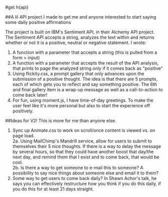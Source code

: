 #get h{api}

##A lil API project I made to get me and anyone interested to start saying some daily positive affirmations

The project is built on IBM's Sentiment API, in their Alchemy API project. The Sentiment API accepts a string, analyzes the text within and returns whether or not it is a positive, neutral or negative statement. I wrote:   
1. A function with a parameter that accepts a string (this is pulled from a form > input)  
2. A function with a parameter that accepts the result of the API analysis, that prints to page the analyzed string *only* if it comes back as "positive"  
3. Using flickity.css, a prompt gallery that only advances upon the submission of a positive thought. The idea is that there are 5 prompts, each of which gets you to reflect and say something positive. The 6th and final gallery item is a wrap-up message as well as a call-to-action to come back later!  
4. For fun, using moment.js, I have time-of-day greetings. To make the user feel like it's more personal but also to start the experience off positively.   

##Ideas for V2!
This is more for me than anyone else.  
1. Sync up Animate.css to work on scroll/once content is viewed vs. on page load.  
2a. Using MailChimp's Mandrill service, allow for users to submit to themselves their 5 nice thoughts. If there is a way to delay the message by several hours, so that they could have another boost that day/the next day, and remind them that I exist and to come back, that would be cool.  
2b. Is there a way to get someone to e-mail this to someone? A possibility to say nice things about someone else and email it to them?  
3. Some way to get users to come back daily? In Shawn Achor's talk, he says you can effectively restructure how you think if you do this daily, if you do this for at least 21 days straight.   
